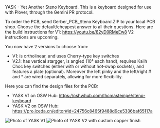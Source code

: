 YASK - Yet Another Steno Keyboard.
This is a keyboard designed for use with Plover, through the Gemini PR protocol.

To order the PCB, send Gerber_PCB_Steno Keyboard.ZIP to your local PCB shop. Choose the default/cheapest answer to all their questions. 
Here are the build instructions for V1: https://youtu.be/82yD0RMeEw8
V2 instructions are upcoming.

You now have 2 versions to choose from:
* V1: is ortholinear, and uses Cherry-type key switches
* V2.1: has vertical stargger, is angled (10° each hand), requires Kailh Choc key switches (either with or without hot-swap sockets), and features a plate (optional). Moreover the left pinky and the left/right # and * are wired separately, allowing for more flexibility.

Here you can find the design files for the PCB: 
* YASK V1 on OSW Hub: https://oshwhub.com/thomastempe/steno-keyboard
* YASK V2 on OSW Hub: https://pro.lceda.cn/editor#id=24756c8465f9488d9ce5336baf65117a

![Photo of YASK V1](https://github.com/ttempe/YASK/blob/main/YASK_small.jpg?raw=true)
![Photo of YASK V2 with custom copper finish](https://github.com/ttempe/YASK/blob/main/YASK%20V2.1%20copper%20finish_small.jpg?raw=true)
